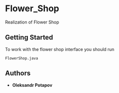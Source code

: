# Flower_Shop

Realization of Flower Shop
## Getting Started


To work with the flower shop interface you should run

```
FlowerShop.java
```

## Authors

* **Oleksandr Potapov** 


